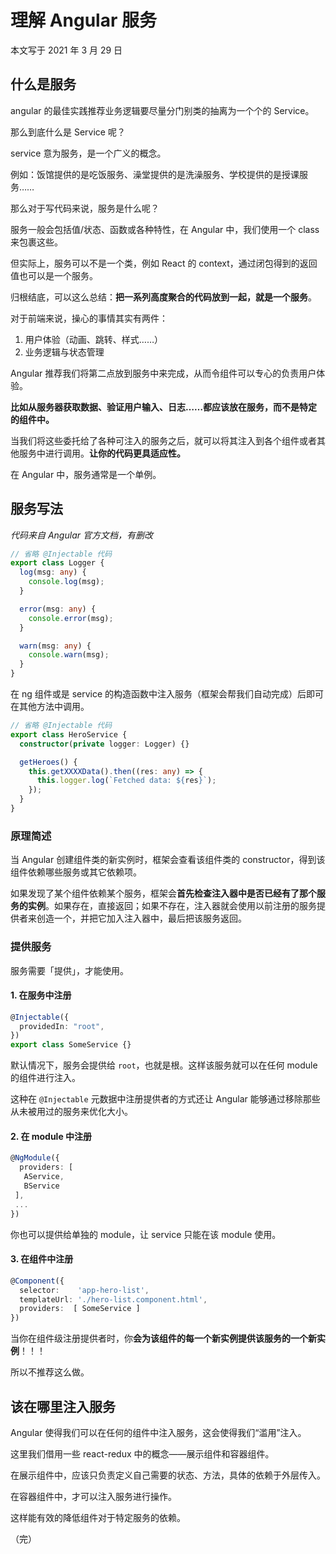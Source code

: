 # 理解 Angular 服务

本文写于 2021 年 3 月 29 日

## 什么是服务

angular 的最佳实践推荐业务逻辑要尽量分门别类的抽离为一个个的 Service。

那么到底什么是 Service 呢？

service 意为服务，是一个广义的概念。

例如：饭馆提供的是吃饭服务、澡堂提供的是洗澡服务、学校提供的是授课服务……

那么对于写代码来说，服务是什么呢？

服务一般会包括值/状态、函数或各种特性，在 Angular 中，我们使用一个 class 来包裹这些。

但实际上，服务可以不是一个类，例如 React 的 context，通过闭包得到的返回值也可以是一个服务。

归根结底，可以这么总结：**把一系列高度聚合的代码放到一起，就是一个服务**。

对于前端来说，操心的事情其实有两件：

1. 用户体验（动画、跳转、样式……）
2. 业务逻辑与状态管理

Angular 推荐我们将第二点放到服务中来完成，从而令组件可以专心的负责用户体验。

**比如从服务器获取数据、验证用户输入、日志……都应该放在服务，而不是特定的组件中。**

当我们将这些委托给了各种可注入的服务之后，就可以将其注入到各个组件或者其他服务中进行调用。**让你的代码更具适应性。**

在 Angular 中，服务通常是一个单例。

## 服务写法

_代码来自 Angular 官方文档，有删改_

```ts
// 省略 @Injectable 代码
export class Logger {
  log(msg: any) {
    console.log(msg);
  }

  error(msg: any) {
    console.error(msg);
  }

  warn(msg: any) {
    console.warn(msg);
  }
}
```

在 ng 组件或是 service 的构造函数中注入服务（框架会帮我们自动完成）后即可在其他方法中调用。

```ts
// 省略 @Injectable 代码
export class HeroService {
  constructor(private logger: Logger) {}

  getHeroes() {
    this.getXXXXData().then((res: any) => {
      this.logger.log(`Fetched data: ${res}`);
    });
  }
}
```

### 原理简述

当 Angular 创建组件类的新实例时，框架会查看该组件类的 constructor，得到该组件依赖哪些服务或其它依赖项。

如果发现了某个组件依赖某个服务，框架会**首先检查注入器中是否已经有了那个服务的实例**。如果存在，直接返回；如果不存在，注入器就会使用以前注册的服务提供者来创造一个，并把它加入注入器中，最后把该服务返回。

### 提供服务

服务需要「提供」，才能使用。

#### 1. 在服务中注册

```ts
@Injectable({
  providedIn: "root",
})
export class SomeService {}
```

默认情况下，服务会提供给 `root`，也就是根。这样该服务就可以在任何 module 的组件进行注入。

这种在 `@Injectable` 元数据中注册提供者的方式还让 Angular 能够通过移除那些从未被用过的服务来优化大小。

#### 2. 在 module 中注册

```ts
@NgModule({
  providers: [
   AService,
   BService
 ],
 ...
})
```

你也可以提供给单独的 module，让 service 只能在该 module 使用。

#### 3. 在组件中注册

```ts
@Component({
  selector:    'app-hero-list',
  templateUrl: './hero-list.component.html',
  providers:  [ SomeService ]
})
```

当你在组件级注册提供者时，你**会为该组件的每一个新实例提供该服务的一个新实例**！！！

所以不推荐这么做。

## 该在哪里注入服务

Angular 使得我们可以在任何的组件中注入服务，这会使得我们“滥用”注入。

这里我们借用一些 react-redux 中的概念——展示组件和容器组件。

在展示组件中，应该只负责定义自己需要的状态、方法，具体的依赖于外层传入。

在容器组件中，才可以注入服务进行操作。

这样能有效的降低组件对于特定服务的依赖。

（完）
